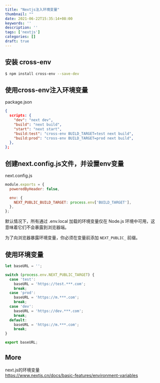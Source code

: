 ```yaml
---
title: "Nextjs注入环境变量"
thumbnail: ""
date: 2021-06-22T15:35:14+08:00
keywords: ''
description: ''
tags: ['nextjs']
categories: []
draft: true
---
```


## 安装 cross-env

```bash
$ npm install cross-env --save-dev
```

## 使用cross-env注入环境变量

package.json

```json
{
  scripts: {
    "dev": "next dev",
    "build": "next build",
    "start": "next start",
    "build:test": "cross-env BUILD_TARGET=test next build",
    "build:prod": "cross-env BUILD_TARGET=prod next build",
  },
};
```

## 创建next.config.js文件，并设置env变量

next.config.js

```javascript
module.exports = {
  poweredByHeader: false,

  env: {
    NEXT_PUBLIC_BUILD_TARGET: process.env['BUILD_TARGET'],
  },
};
```

默认情况下，所有通过 .env.local 加载的环境变量仅在 Node.js 环境中可用，这意味着它们不会暴露到浏览器端。

为了向浏览器暴露环境变量，你必须在变量前添加 `NEXT_PUBLIC_` 前缀。

## 使用环境变量 

```javascript
let baseURL = '';

switch (process.env.NEXT_PUBLIC_TARGET) {
  case 'test':
    baseURL = 'https://test.***.com';
    break;
  case 'prod':
    baseURL = 'https://m.***.com';
    break;
  case 'dev':
    baseURL = 'https://dev.***.com';
    break;
  default:
    baseURL = 'https://m.***.com';
    break;
}

export baseURL;
```

## More 

next.js的环境变量  
https://www.nextjs.cn/docs/basic-features/environment-variables